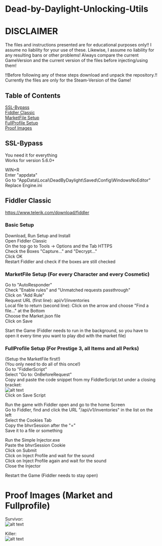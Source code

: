 # Dead-by-Daylight-Unlocking-Utils

# DISCLAIMER
The files and instructions presented are for educational purposes only!! I assume no liability for your use of these. Likewise, I assume no liability for any resulting bans or other problems! Always compare the current GameVersion and the current version of the files before injecting/using them!

!!Before following any of these steps download and unpack the repository.!!
Currently the files are only for the Steam-Version of the Game!

## Table of Contents  
[SSL-Bypass](#SSL-Bypass)  
[Fiddler Classic](#Fiddler-Classic)  
[MarketFile Setup](#marketfile-setup-for-every-character-and-every-cosmetic)  
[FullProfile Setup](#fullprofile-setup-for-prestige-3-all-items-and-all-perks)  
[Proof Images](#proof-images-market-and-fullprofile)  
<a name="headers"/>


## SSL-Bypass
You need it for everything  
Works for version 5.6.0+

WIN+R  
Enter "appdata"  
Go to "AppData\Local\DeadByDaylight\Saved\Config\WindowsNoEditor"  
Replace Engine.ini


## Fiddler Classic
https://www.telerik.com/download/fiddler

### Basic Setup
Download, Run Setup and Install  
Open Fiddler Classic  
On the top go to Tools -> Options and the Tab HTTPS  
Check the Boxes "Capture..." and "Decrypt..."  
Click OK  
Restart Fiddler and check if the boxes are still checked

### MarketFile Setup (For every Character and every Cosmetic)
Go to "AutoResponder"  
Check "Enable rules" and "Unmatched requests passthrough"  
Click on "Add Rule"  
Request URL (first line): api/v1/inventories  
Local file to return (second line): Click on the arrow and choose "Find a file..." at the Bottom  
                                    Choose the Market.json file  
                                    Click on Save  
           
Start the Game (Fiddler needs to run in the background, so you have to open it every time you want to play dbd with the market file)

### FullProfile Setup (For Prestige 3, all Items and all Perks)  
(Setup the MarketFile first!)  
(You only need to do all of this once!)  
Go to "FiddlerScript"  
Select "Go to: OnBeforeRequest"  
Copy and paste the code snippet from my FiddlerScript.txt under a closing bracket:  
![alt text](https://i.imgur.com/aE6ijKO.png)  
Click on Save Script  

Run the game with Fiddler open and go to the home Screen  
Go to Fiddler, find and click the URL "/api/v1/inventories" in the list on the left  
Select the Cookies Tab  
Copy the bhvrSession after the "="  
Save it to a file or something  

Run the Simple Injector.exe  
Paste the bhvrSession Cookie  
Click on Submit  
Click on Inject Profile and wait for the sound  
Click on Inject Profile again and wait for the sound  
Close the Injector

Restart the Game (Fiddler needs to stay open)


# Proof Images (Market and Fullprofile)  

Survivor:  
![alt text](https://i.imgur.com/SlvUAuj.png)  

Killer:  
![alt text](https://i.imgur.com/E8SBvgI.png)  



